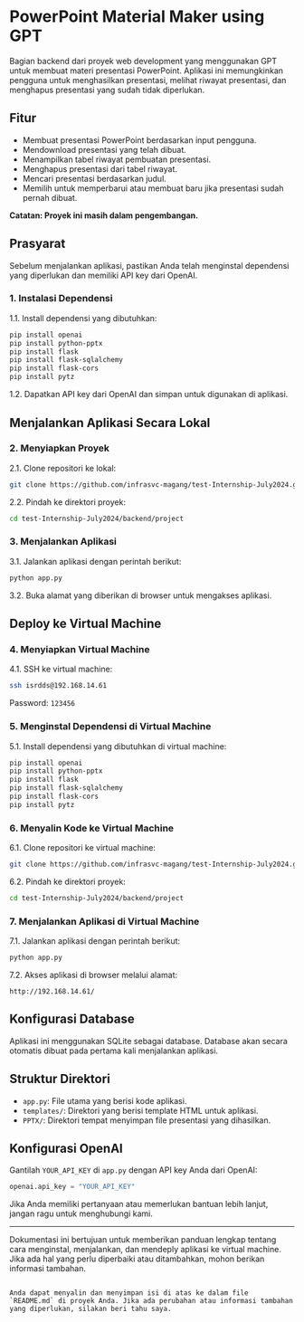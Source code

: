 # PowerPoint Material Maker using GPT

Bagian backend dari proyek web development yang menggunakan GPT untuk membuat materi presentasi PowerPoint. Aplikasi ini memungkinkan pengguna untuk menghasilkan presentasi, melihat riwayat presentasi, dan menghapus presentasi yang sudah tidak diperlukan.

## Fitur
- Membuat presentasi PowerPoint berdasarkan input pengguna.
- Mendownload presentasi yang telah dibuat.
- Menampilkan tabel riwayat pembuatan presentasi.
- Menghapus presentasi dari tabel riwayat.
- Mencari presentasi berdasarkan judul.
- Memilih untuk memperbarui atau membuat baru jika presentasi sudah pernah dibuat.

**Catatan: Proyek ini masih dalam pengembangan.**

## Prasyarat
Sebelum menjalankan aplikasi, pastikan Anda telah menginstal dependensi yang diperlukan dan memiliki API key dari OpenAI.

### 1. Instalasi Dependensi
1.1. Install dependensi yang dibutuhkan:
```bash
pip install openai
pip install python-pptx
pip install flask
pip install flask-sqlalchemy
pip install flask-cors
pip install pytz
```

1.2. Dapatkan API key dari OpenAI dan simpan untuk digunakan di aplikasi.

## Menjalankan Aplikasi Secara Lokal

### 2. Menyiapkan Proyek
2.1. Clone repositori ke lokal:
```bash
git clone https://github.com/infrasvc-magang/test-Internship-July2024.git
```

2.2. Pindah ke direktori proyek:
```bash
cd test-Internship-July2024/backend/project
```

### 3. Menjalankan Aplikasi
3.1. Jalankan aplikasi dengan perintah berikut:
```bash
python app.py
```

3.2. Buka alamat yang diberikan di browser untuk mengakses aplikasi.

## Deploy ke Virtual Machine

### 4. Menyiapkan Virtual Machine
4.1. SSH ke virtual machine:
```bash
ssh isrdds@192.168.14.61
```
Password: `123456`

### 5. Menginstal Dependensi di Virtual Machine
5.1. Install dependensi yang dibutuhkan di virtual machine:
```bash
pip install openai
pip install python-pptx
pip install flask
pip install flask-sqlalchemy
pip install flask-cors
pip install pytz
```

### 6. Menyalin Kode ke Virtual Machine
6.1. Clone repositori ke virtual machine:
```bash
git clone https://github.com/infrasvc-magang/test-Internship-July2024.git
```

6.2. Pindah ke direktori proyek:
```bash
cd test-Internship-July2024/backend/project
```

### 7. Menjalankan Aplikasi di Virtual Machine
7.1. Jalankan aplikasi dengan perintah berikut:
```bash
python app.py
```

7.2. Akses aplikasi di browser melalui alamat:
```
http://192.168.14.61/
```

## Konfigurasi Database
Aplikasi ini menggunakan SQLite sebagai database. Database akan secara otomatis dibuat pada pertama kali menjalankan aplikasi.

## Struktur Direktori
- `app.py`: File utama yang berisi kode aplikasi.
- `templates/`: Direktori yang berisi template HTML untuk aplikasi.
- `PPTX/`: Direktori tempat menyimpan file presentasi yang dihasilkan.

## Konfigurasi OpenAI
Gantilah `YOUR_API_KEY` di `app.py` dengan API key Anda dari OpenAI:
```python
openai.api_key = "YOUR_API_KEY"
```

Jika Anda memiliki pertanyaan atau memerlukan bantuan lebih lanjut, jangan ragu untuk menghubungi kami.

---

Dokumentasi ini bertujuan untuk memberikan panduan lengkap tentang cara menginstal, menjalankan, dan mendeply aplikasi ke virtual machine. Jika ada hal yang perlu diperbaiki atau ditambahkan, mohon berikan informasi tambahan.
```

Anda dapat menyalin dan menyimpan isi di atas ke dalam file `README.md` di proyek Anda. Jika ada perubahan atau informasi tambahan yang diperlukan, silakan beri tahu saya.
